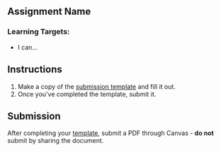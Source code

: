 ---
---

[//]: # ( <p><iframe src="https://douglasurner.github.io/COURSE_SHORT_NAME/units/UNIT_#/assignments/#-ASSIGNMENT_SHORT_NAME/" width="100%" height="666px"></iframe></p> )

## Assignment Name

[slides]: <https://gitpitch.com/DouglasUrner/COURSE_SHORT_NAME?p=units/UNIT_#/assignments/ASSIGNMENT_#-ASSIGNMENT_SHORT_NAME>
[template]: #

<!--- [Slides: SLIDE_DECK_TITLE][slides] - right-click and choose **Open link in a new tab** to view. --->

### Learning Targets:

* I can...

## Instructions

1. Make a copy of the [submission template][template] and fill it out.
1. Once you've completed the template, submit it.

## Submission

After completing your [template][], submit a PDF through Canvas - **do not** submit by sharing the document.
